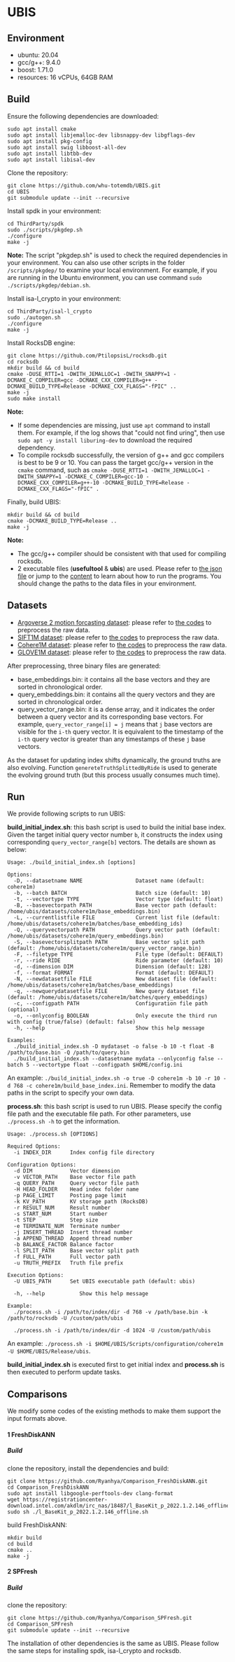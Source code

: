 # UBIS
## Environment

+ ubuntu: 20.04
+ gcc/g++: 9.4.0
+ boost: 1.71.0
+ resources: 16 vCPUs, 64GB RAM

## Build
Ensure the following dependencies are downloaded:
```
sudo apt install cmake
sudo apt install libjemalloc-dev libsnappy-dev libgflags-dev
sudo apt install pkg-config
sudo apt install swig libboost-all-dev
sudo apt install libtbb-dev
sudo apt install libisal-dev
```

Clone the repository:
```
git clone https://github.com/whu-totemdb/UBIS.git
cd UBIS
git submodule update --init --recursive
```

Install spdk in your environment:
```
cd ThirdParty/spdk
sudo ./scripts/pkgdep.sh
./configure
make -j
```
**Note:** The script "pkgdep.sh" is used to check the required dependencies in your environment. You can also use other scripts in the folder `/scripts/pkgdep/` to examine your local environment. For example, if you are running in the Ubuntu environment, you can use command `sudo ./scripts/pkgdep/debian.sh`.

Install isa-l_crypto in your environment:
```
cd ThirdParty/isal-l_crypto
sudo ./autogen.sh
./configure
make -j
```

Install RocksDB engine:
```
git clone https://github.com/PtilopsisL/rocksdb.git
cd rocksdb
mkdir build && cd build
cmake -DUSE_RTTI=1 -DWITH_JEMALLOC=1 -DWITH_SNAPPY=1 -DCMAKE_C_COMPILER=gcc -DCMAKE_CXX_COMPILER=g++ -DCMAKE_BUILD_TYPE=Release -DCMAKE_CXX_FLAGS="-fPIC" ..
make -j
sudo make install
```
**Note:**
+ If some dependencies are missing, just use `apt` command to install them. For example, if the log shows that "could not find uring", then use `sudo apt -y install liburing-dev` to download the required dependency.
+ To compile rocksdb successfully, the version of g++ and gcc compilers is best to be 9 or 10. You can pass the target gcc/g++ version in the `cmake` command, such as `cmake -DUSE_RTTI=1 -DWITH_JEMALLOC=1 -DWITH_SNAPPY=1 -DCMAKE_C_COMPILER=gcc-10 -DCMAKE_CXX_COMPILER=g++-10 -DCMAKE_BUILD_TYPE=Release -DCMAKE_CXX_FLAGS="-fPIC" .`

Finally, build UBIS:
```
mkdir build && cd build
cmake -DCMAKE_BUILD_TYPE=Release ..
make -j
```
**Note:** 
+ The gcc/g++ compiler should be consistent with that used for compiling rocksdb.
+ 2 executable files (**usefultool** & **ubis**) are used. Please refer to [the json file](.vscode/launch.json) or jump to the [content](#run) to learn about how to run the programs. You should change the paths to the data files in your environment.

## Datasets
+ [Argoverse 2 motion forcasting dataset](https://www.argoverse.org/av2.html): please refer to [the codes](/data/preprocess/argoverse2) to preprocess the raw data.
+ [SIFT1M dataset](http://corpus-texmex.irisa.fr/): please refer to [the codes](/data/preprocess/sift1m) to preprocess the raw data.
+ [Cohere1M dataset](https://vdbpublic.oss-cn-hangzhou.aliyuncs.com/cohere-768-euclidean.hdf5): please refer to [the codes](/data/preprocess/cohere1m) to preprocess the raw data.
+ [GLOVE1M dataset](http://ann-benchmarks.com/glove-200-angular.hdf5): please refer to [the codes](/data/preprocess/glove1m) to preprocess the raw data.

After preprocessing, three binary files are generated: 
+ base_embeddings.bin: it contains all the base vectors and they are sorted in chronological order.
+ query_embeddings.bin: it contains all the query vectors and they are sorted in chronological order.
+ query_vector_range.bin: it is a dense array, and it indicates the order between a query vector and its corresponding base vectors. For example, `query_vector_range[i] = j` means that `j` base vectors are visible for the `i-th` query vector. It is equivalent to the timestamp of the `i-th` query vector is greater than any timestamps of these `j` base vectors.

As the dataset for updating index shifts dynamically, the ground truths are also evolving. Function `genereteTruthSplittedByRide` is used to generate the evolving ground truth (but this process usually consumes much time).

## <span id="run">Run</span>
We provide following scripts to run UBIS:

**build_initial_index.sh**: this bash script is used to build the initial base index. Given the target initial query vector number `b`, it constructs the index using corresponding `query_vector_range[b]` vectors. The details are shown as below:
```
Usage: ./build_initial_index.sh [options]

Options:
  -D, --datasetname NAME                 Dataset name (default: cohere1m)
  -b, --batch BATCH                      Batch size (default: 10)
  -t, --vectortype TYPE                  Vector type (default: float)
  -B, --basevectorpath PATH              Base vector path (default: /home/ubis/datasets/cohere1m/base_embeddings.bin)
  -L, --currentlistfile FILE             Current list file (default: /home/ubis/datasets/cohere1m/batches/base_embedding_ids)
  -Q, --queryvectorpath PATH             Query vector path (default: /home/ubis/datasets/cohere1m/query_embeddings.bin)
  -S, --basevectorsplitpath PATH         Base vector split path (default: /home/ubis/datasets/cohere1m/query_vector_range.bin)
  -F, --filetype TYPE                    File type (default: DEFAULT)
  -r, --ride RIDE                        Ride parameter (default: 10)
  -d, --dimension DIM                    Dimension (default: 128)
  -f, --format FORMAT                    Format (default: DEFAULT)
  -N, --newdatasetfile FILE              New dataset file (default: /home/ubis/datasets/cohere1m/batches/base_embeddings)
  -q, --newquerydatasetfile FILE         New query dataset file (default: /home/ubis/datasets/cohere1m/batches/query_embeddings)
  -c, --configpath PATH                  Configuration file path (optional)
  -o, --onlyconfig BOOLEAN               Only execute the third run with config (true/false) (default: false)
  -h, --help                             Show this help message

Examples:
  ./build_initial_index.sh -D mydataset -o false -b 10 -t float -B /path/to/base.bin -Q /path/to/query.bin
  ./build_initial_index.sh --datasetname mydata --onlyconfig false --batch 5 --vectortype float --configpath $HOME/config.ini
```
An example: `./build_initial_index.sh -o true -D cohere1m -b 10 -r 10 -d 768 -c cohere1m/build_base_index.ini`. Remember to modify the data paths in the script to specify your own data.

**process.sh**: this bash script is used to run UBIS. Please specify the config file path and the executable file path. For other parameters, use `./process.sh -h` to get the information.

```
Usage: ./process.sh [OPTIONS]

Required Options:
  -i INDEX_DIR      Index config file directory

Configuration Options:
  -d DIM            Vector dimension
  -v VECTOR_PATH    Base vector file path
  -q QUERY_PATH     Query vector file path
  -H HEAD_FOLDER    Head index folder name
  -p PAGE_LIMIT     Posting page limit
  -k KV_PATH        KV storage path (RocksDB)
  -r RESULT_NUM     Result number
  -s START_NUM      Start number
  -t STEP           Step size
  -e TERMINATE_NUM  Terminate number
  -j INSERT_THREAD  Insert thread number
  -a APPEND_THREAD  Append thread number
  -b BALANCE_FACTOR Balance factor
  -l SPLIT_PATH     Base vector split path
  -f FULL_PATH      Full vector path
  -u TRUTH_PREFIX   Truth file prefix

Execution Options:
  -U UBIS_PATH      Set UBIS executable path (default: ubis)

  -h, --help           Show this help message

Example:
  ./process.sh -i /path/to/index/dir -d 768 -v /path/base.bin -k /path/to/rocksdb -U /custom/path/ubis

  ./process.sh -i /path/to/index/dir -d 1024 -U /custom/path/ubis
```

An example: `./process.sh -i $HOME/UBIS/Scripts/configuration/cohere1m -U $HOME/UBIS/Release/ubis`.

**build_initial_index.sh** is executed first to get initial index and **process.sh** is then executed to perform update tasks.

## Comparisons
We modify some codes of the existing methods to make them support the input formats above. 
#### 1 FreshDiskANN
##### Build
clone the repository, install the dependencies and build:
```
git clone https://github.com/Ryanhya/Comparison_FreshDiskANN.git
cd Comparison_FreshDiskANN
sudo apt install libgoogle-perftools-dev clang-format
wget https://registrationcenter-download.intel.com/akdlm/irc_nas/18487/l_BaseKit_p_2022.1.2.146_offline.sh
sudo sh ./l_BaseKit_p_2022.1.2.146_offline.sh
```


build FreshDiskANN:
```
mkdir build
cd build
cmake ..
make -j
```

#### 2 SPFresh
##### Build
clone the repository:
```
git clone https://github.com/Ryanhya/Comparison_SPFresh.git
cd Comparison_SPFresh
git submodule update --init --recursive
```

The installation of other dependencies is the same as UBIS. Please follow the same steps for installing spdk, isa-l_crypto and rocksdb.



